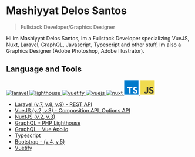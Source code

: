
# Mashiyyat Delos Santos
> Fullstack Developer/Graphics Designer


Hi Im Mashiyyat Delos Santos, Im a Fullstack Developer specializing VueJS, Nuxt, Laravel, GraphQL, Javascript, Typescript and other stuff, Im also a Graphics Designer (Adobe Photoshop, Adobe Illustrator).


## Language and Tools

<p align="left">

 
<a href="https://laravel.com/" target="_blank"> <img src="https://laravel.com/img/logomark.min.svg" alt="laravel" width="40" height="40"/> </a><a href="https://www.lighthouse-php.com/" target="_blank"> <img src="https://lighthouse-php.com/logo.svg" alt="lighthouse" width="40" height="40"/> </a><a href="https://vuetifyjs.com/en/" target="_blank"> <img src="https://bestofjs.org/logos/vuetify.svg" alt="vuetify" width="40" height="40"/> </a> <a href="https://www.mongodb.com/" target="_blank"></a><a href="https://vuejs.org/" target="_blank"> <img src="https://upload.wikimedia.org/wikipedia/commons/thumb/9/95/Vue.js_Logo_2.svg/512px-Vue.js_Logo_2.svg.png?20170919082558" alt="vuejs" width="40" height="40"/> </a><a href="https://www/nuxt.com/" target="_blank"> <img src="https://nuxt.com/assets/design-kit/logo/icon-green.svg" alt="nuxt" width="40" height="40"/></a><a href="https://www.typescriptlang.org/" target="_blank"> <img src="https://raw.githubusercontent.com/devicons/devicon/master/icons/typescript/typescript-original.svg" alt="typescript" width="40" height="40"/> </a><a href="https://developer.mozilla.org/en-US/docs/Web/JavaScript" target="_blank"> <img src="https://raw.githubusercontent.com/devicons/devicon/master/icons/javascript/javascript-original.svg" alt="javascript" width="40" height="40"/> </a>

</p>

 - [Laravel (v.7, v.8, v.9) - REST API](https://www.laravel.com/)
 - [VueJS (v.2, v.3) - Composition API, Options API](https://www.vuejs.org/)
 - [NuxtJS (v.2, v.3)](https://www.nuxtjs.org/)
 - [GraphQL - PHP Lighthouse](https://lighthouse-php.com/)
 - [GraphQL - Vue Apollo](https://v4.apollo.vuejs.org/)
 - [Typescript](https://www.typescriptlang.org/)
 - [Bootstrap - (v.4, v.5)](https://www.getbootstrap.com/)
 - [Vuetify](https://next.vuetifyjs.com/en/) 


